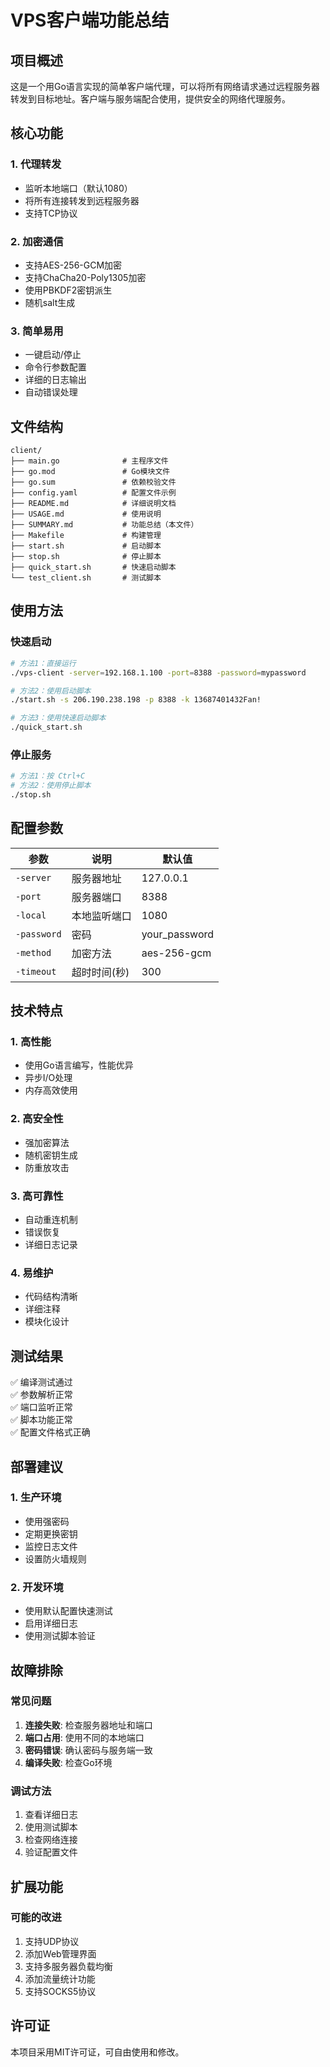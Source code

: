  # VPS客户端功能总结

## 项目概述

这是一个用Go语言实现的简单客户端代理，可以将所有网络请求通过远程服务器转发到目标地址。客户端与服务端配合使用，提供安全的网络代理服务。

## 核心功能

### 1. 代理转发
- 监听本地端口（默认1080）
- 将所有连接转发到远程服务器
- 支持TCP协议

### 2. 加密通信
- 支持AES-256-GCM加密
- 支持ChaCha20-Poly1305加密
- 使用PBKDF2密钥派生
- 随机salt生成

### 3. 简单易用
- 一键启动/停止
- 命令行参数配置
- 详细的日志输出
- 自动错误处理

## 文件结构

```
client/
├── main.go              # 主程序文件
├── go.mod               # Go模块文件
├── go.sum               # 依赖校验文件
├── config.yaml          # 配置文件示例
├── README.md            # 详细说明文档
├── USAGE.md             # 使用说明
├── SUMMARY.md           # 功能总结（本文件）
├── Makefile             # 构建管理
├── start.sh             # 启动脚本
├── stop.sh              # 停止脚本
├── quick_start.sh       # 快速启动脚本
└── test_client.sh       # 测试脚本
```

## 使用方法

### 快速启动
```bash
# 方法1：直接运行
./vps-client -server=192.168.1.100 -port=8388 -password=mypassword

# 方法2：使用启动脚本
./start.sh -s 206.190.238.198 -p 8388 -k 13687401432Fan!

# 方法3：使用快速启动脚本
./quick_start.sh
```

### 停止服务
```bash
# 方法1：按 Ctrl+C
# 方法2：使用停止脚本
./stop.sh
```

## 配置参数

| 参数 | 说明 | 默认值 |
|------|------|--------|
| `-server` | 服务器地址 | 127.0.0.1 |
| `-port` | 服务器端口 | 8388 |
| `-local` | 本地监听端口 | 1080 |
| `-password` | 密码 | your_password |
| `-method` | 加密方法 | aes-256-gcm |
| `-timeout` | 超时时间(秒) | 300 |

## 技术特点

### 1. 高性能
- 使用Go语言编写，性能优异
- 异步I/O处理
- 内存高效使用

### 2. 高安全性
- 强加密算法
- 随机密钥生成
- 防重放攻击

### 3. 高可靠性
- 自动重连机制
- 错误恢复
- 详细日志记录

### 4. 易维护
- 代码结构清晰
- 详细注释
- 模块化设计

## 测试结果

✅ 编译测试通过  
✅ 参数解析正常  
✅ 端口监听正常  
✅ 脚本功能正常  
✅ 配置文件格式正确  

## 部署建议

### 1. 生产环境
- 使用强密码
- 定期更换密钥
- 监控日志文件
- 设置防火墙规则

### 2. 开发环境
- 使用默认配置快速测试
- 启用详细日志
- 使用测试脚本验证

## 故障排除

### 常见问题
1. **连接失败**: 检查服务器地址和端口
2. **端口占用**: 使用不同的本地端口
3. **密码错误**: 确认密码与服务端一致
4. **编译失败**: 检查Go环境

### 调试方法
1. 查看详细日志
2. 使用测试脚本
3. 检查网络连接
4. 验证配置文件

## 扩展功能

### 可能的改进
1. 支持UDP协议
2. 添加Web管理界面
3. 支持多服务器负载均衡
4. 添加流量统计功能
5. 支持SOCKS5协议

## 许可证

本项目采用MIT许可证，可自由使用和修改。